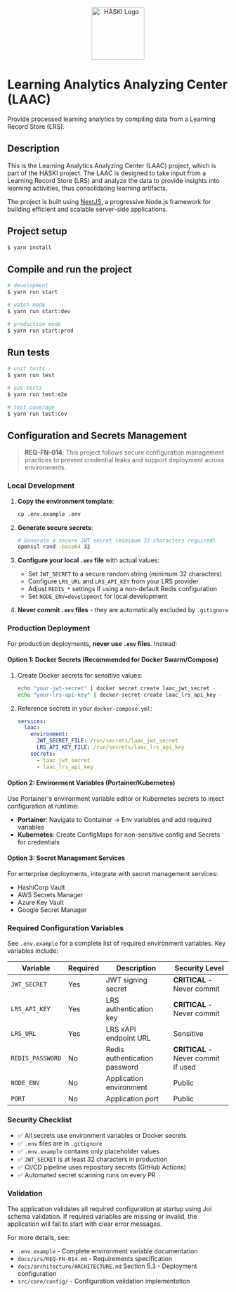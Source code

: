 <p align="center">
  <a href="http://haski-learning.de/" target="blank"><img src="https://haski-learning.de/wp-content/uploads/2023/03/cropped-cropped-Logo_HASKI_orange_2022_k101.png" width="120" alt="HASKI Logo" /></a>
</p>

# Learning Analytics Analyzing Center (LAAC)

Provide processed learning analytics by compiling data from a Learning Record Store (LRS).

## Description

This is the Learning Analytics Analyzing Center (LAAC) project, which is part of the HASKI project. The LAAC is designed to take input from a Learning Record Store (LRS) and analyze the data to provide insights into learning activities, thus consolidating learning artifacts.

The project is built using [NestJS](https://nestjs.com/), a progressive Node.js framework for building efficient and scalable server-side applications.

## Project setup

```bash
$ yarn install
```

## Compile and run the project

```bash
# development
$ yarn run start

# watch mode
$ yarn run start:dev

# production mode
$ yarn run start:prod
```

## Run tests

```bash
# unit tests
$ yarn run test

# e2e tests
$ yarn run test:e2e

# test coverage
$ yarn run test:cov
```

## Configuration and Secrets Management

> **REQ-FN-014**: This project follows secure configuration management practices to prevent credential leaks and support deployment across environments.

### Local Development

1. **Copy the environment template**:
   ```bash
   cp .env.example .env
   ```

2. **Generate secure secrets**:
   ```bash
   # Generate a secure JWT secret (minimum 32 characters required)
   openssl rand -base64 32
   ```

3. **Configure your local `.env` file** with actual values:
   - Set `JWT_SECRET` to a secure random string (minimum 32 characters)
   - Configure `LRS_URL` and `LRS_API_KEY` from your LRS provider
   - Adjust `REDIS_*` settings if using a non-default Redis configuration
   - Set `NODE_ENV=development` for local development

4. **Never commit `.env` files** - they are automatically excluded by `.gitignore`

### Production Deployment

For production deployments, **never use `.env` files**. Instead:

#### Option 1: Docker Secrets (Recommended for Docker Swarm/Compose)

1. Create Docker secrets for sensitive values:
   ```bash
   echo "your-jwt-secret" | docker secret create laac_jwt_secret -
   echo "your-lrs-api-key" | docker secret create laac_lrs_api_key -
   ```

2. Reference secrets in your `docker-compose.yml`:
   ```yaml
   services:
     laac:
       environment:
         JWT_SECRET_FILE: /run/secrets/laac_jwt_secret
         LRS_API_KEY_FILE: /run/secrets/laac_lrs_api_key
       secrets:
         - laac_jwt_secret
         - laac_lrs_api_key
   ```

#### Option 2: Environment Variables (Portainer/Kubernetes)

Use Portainer's environment variable editor or Kubernetes secrets to inject configuration at runtime:

- **Portainer**: Navigate to Container → Env variables and add required variables
- **Kubernetes**: Create ConfigMaps for non-sensitive config and Secrets for credentials

#### Option 3: Secret Management Services

For enterprise deployments, integrate with secret management services:
- HashiCorp Vault
- AWS Secrets Manager
- Azure Key Vault
- Google Secret Manager

### Required Configuration Variables

See `.env.example` for a complete list of required environment variables. Key variables include:

| Variable | Required | Description | Security Level |
|----------|----------|-------------|----------------|
| `JWT_SECRET` | Yes | JWT signing secret | **CRITICAL** - Never commit |
| `LRS_API_KEY` | Yes | LRS authentication key | **CRITICAL** - Never commit |
| `LRS_URL` | Yes | LRS xAPI endpoint URL | Sensitive |
| `REDIS_PASSWORD` | No | Redis authentication password | **CRITICAL** - Never commit if used |
| `NODE_ENV` | No | Application environment | Public |
| `PORT` | No | Application port | Public |

### Security Checklist

- ✅ All secrets use environment variables or Docker secrets
- ✅ `.env` files are in `.gitignore`
- ✅ `.env.example` contains only placeholder values
- ✅ `JWT_SECRET` is at least 32 characters in production
- ✅ CI/CD pipeline uses repository secrets (GitHub Actions)
- ✅ Automated secret scanning runs on every PR

### Validation

The application validates all required configuration at startup using Joi schema validation. If required variables are missing or invalid, the application will fail to start with clear error messages.

For more details, see:
- `.env.example` - Complete environment variable documentation
- `docs/srs/REQ-FN-014.md` - Requirements specification
- `docs/architecture/ARCHITECTURE.md` Section 5.3 - Deployment configuration
- `src/core/config/` - Configuration validation implementation
